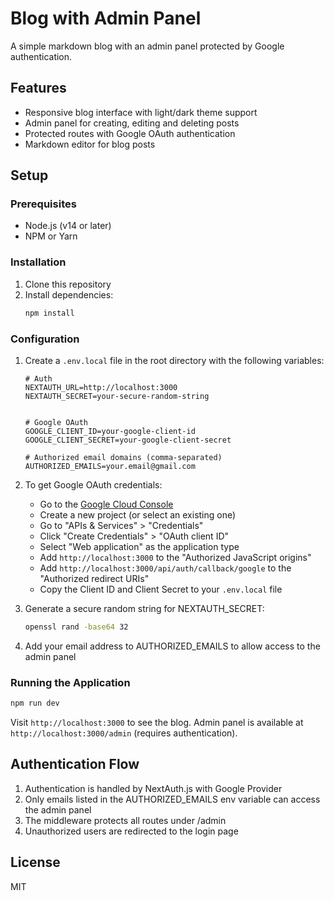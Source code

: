 # Blog with Admin Panel

A simple markdown blog with an admin panel protected by Google authentication.

## Features

- Responsive blog interface with light/dark theme support
- Admin panel for creating, editing and deleting posts
- Protected routes with Google OAuth authentication
- Markdown editor for blog posts

## Setup

### Prerequisites

- Node.js (v14 or later)
- NPM or Yarn

### Installation

1. Clone this repository
2. Install dependencies:
   ```bash
   npm install
   ```



### Configuration

1. Create a `.env.local` file in the root directory with the following variables:
   ```
   # Auth
   NEXTAUTH_URL=http://localhost:3000
   NEXTAUTH_SECRET=your-secure-random-string
   

   # Google OAuth
   GOOGLE_CLIENT_ID=your-google-client-id
   GOOGLE_CLIENT_SECRET=your-google-client-secret
   
   # Authorized email domains (comma-separated)
   AUTHORIZED_EMAILS=your.email@gmail.com
   ```

2. To get Google OAuth credentials:
   - Go to the [Google Cloud Console](https://console.cloud.google.com/)
   - Create a new project (or select an existing one)
   - Go to "APIs & Services" > "Credentials"
   - Click "Create Credentials" > "OAuth client ID"
   - Select "Web application" as the application type
   - Add `http://localhost:3000` to the "Authorized JavaScript origins"
   - Add `http://localhost:3000/api/auth/callback/google` to the "Authorized redirect URIs"
   - Copy the Client ID and Client Secret to your `.env.local` file

3. Generate a secure random string for NEXTAUTH_SECRET:
   ```bash
   openssl rand -base64 32
   ```
   
4. Add your email address to AUTHORIZED_EMAILS to allow access to the admin panel

### Running the Application

```bash
npm run dev
```

Visit `http://localhost:3000` to see the blog.
Admin panel is available at `http://localhost:3000/admin` (requires authentication).

## Authentication Flow

1. Authentication is handled by NextAuth.js with Google Provider
2. Only emails listed in the AUTHORIZED_EMAILS env variable can access the admin panel
3. The middleware protects all routes under /admin
4. Unauthorized users are redirected to the login page

## License

MIT
